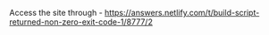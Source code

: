 Access the site through - https://answers.netlify.com/t/build-script-returned-non-zero-exit-code-1/8777/2
